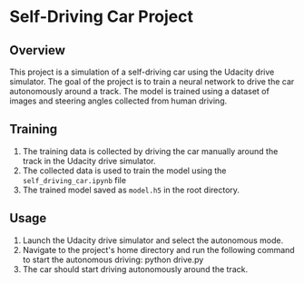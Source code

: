 # Self-Driving Car Project

## Overview
This project is a simulation of a self-driving car using the Udacity drive simulator. The goal of the project is to train a neural network to drive the car autonomously around a track. The model is trained using a dataset of images and steering angles collected from human driving.

## Training
1. The training data is collected by driving the car manually around the track in the Udacity drive simulator.
2. The collected data is used to train the model using the `self_driving_car.ipynb` file
3. The trained model saved as `model.h5` in the root directory.

## Usage
1. Launch the Udacity drive simulator and select the autonomous mode.
2. Navigate to the project's home directory and run the following command to start the autonomous driving:
 python drive.py
3. The car should start driving autonomously around the track.

